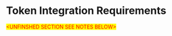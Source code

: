 # Token Integration Requirements

<mark style="color:red;">\<UNFINSHED SECTION SEE NOTES BELOW></mark>
